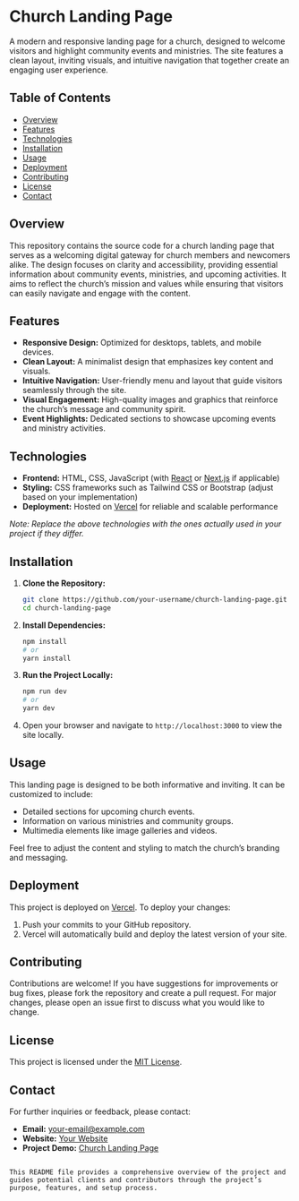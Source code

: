 # Church Landing Page

A modern and responsive landing page for a church, designed to welcome visitors and highlight community events and ministries. The site features a clean layout, inviting visuals, and intuitive navigation that together create an engaging user experience.

## Table of Contents

- [Overview](#overview)
- [Features](#features)
- [Technologies](#technologies)
- [Installation](#installation)
- [Usage](#usage)
- [Deployment](#deployment)
- [Contributing](#contributing)
- [License](#license)
- [Contact](#contact)

## Overview

This repository contains the source code for a church landing page that serves as a welcoming digital gateway for church members and newcomers alike. The design focuses on clarity and accessibility, providing essential information about community events, ministries, and upcoming activities. It aims to reflect the church’s mission and values while ensuring that visitors can easily navigate and engage with the content.

## Features

- **Responsive Design:** Optimized for desktops, tablets, and mobile devices.
- **Clean Layout:** A minimalist design that emphasizes key content and visuals.
- **Intuitive Navigation:** User-friendly menu and layout that guide visitors seamlessly through the site.
- **Visual Engagement:** High-quality images and graphics that reinforce the church’s message and community spirit.
- **Event Highlights:** Dedicated sections to showcase upcoming events and ministry activities.

## Technologies

- **Frontend:** HTML, CSS, JavaScript (with [React](https://reactjs.org/) or [Next.js](https://nextjs.org/) if applicable)
- **Styling:** CSS frameworks such as Tailwind CSS or Bootstrap (adjust based on your implementation)
- **Deployment:** Hosted on [Vercel](https://vercel.com/) for reliable and scalable performance

*Note: Replace the above technologies with the ones actually used in your project if they differ.*

## Installation

1. **Clone the Repository:**

   ```bash
   git clone https://github.com/your-username/church-landing-page.git
   cd church-landing-page
   ```

2. **Install Dependencies:**

   ```bash
   npm install
   # or
   yarn install
   ```

3. **Run the Project Locally:**

   ```bash
   npm run dev
   # or
   yarn dev
   ```

4. Open your browser and navigate to `http://localhost:3000` to view the site locally.

## Usage

This landing page is designed to be both informative and inviting. It can be customized to include:
- Detailed sections for upcoming church events.
- Information on various ministries and community groups.
- Multimedia elements like image galleries and videos.

Feel free to adjust the content and styling to match the church’s branding and messaging.

## Deployment

This project is deployed on [Vercel](https://vercel.com/). To deploy your changes:
1. Push your commits to your GitHub repository.
2. Vercel will automatically build and deploy the latest version of your site.

## Contributing

Contributions are welcome! If you have suggestions for improvements or bug fixes, please fork the repository and create a pull request. For major changes, please open an issue first to discuss what you would like to change.

## License

This project is licensed under the [MIT License](LICENSE).

## Contact

For further inquiries or feedback, please contact:

- **Email:** [your-email@example.com](mailto:your-email@example.com)
- **Website:** [Your Website](https://your-website.com)
- **Project Demo:** [Church Landing Page](https://one-hope-virid.vercel.app/)
```

This README file provides a comprehensive overview of the project and guides potential clients and contributors through the project’s purpose, features, and setup process.